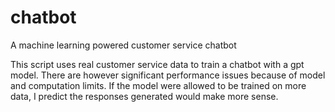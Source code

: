 # chatbot
A machine learning powered customer service chatbot

This script uses real customer service data to train a chatbot with a gpt model. There are however significant performance issues because of model and computation limits. If the model were allowed to be trained on more data, I predict the responses generated would make more sense.
